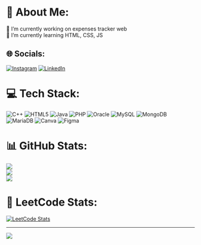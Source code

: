 # 💫 About Me:
🔭 I’m currently working on expenses tracker web<br>🌱 I’m currently learning HTML, CSS, JS


## 🌐 Socials:
[![Instagram](https://img.shields.io/badge/Instagram-%23E4405F.svg?logo=Instagram&logoColor=white)](https://instagram.com/wilson.tnnn) [![LinkedIn](https://img.shields.io/badge/LinkedIn-%230077B5.svg?logo=linkedin&logoColor=white)](https://www.linkedin.com/in/wilson-angelie-tan-710136289?utm_source=share&utm_campaign=share_via&utm_content=profile&utm_medium=android_app) 

# 💻 Tech Stack:
![C++](https://img.shields.io/badge/c++-%2300599C.svg?style=for-the-badge&logo=c%2B%2B&logoColor=white) ![HTML5](https://img.shields.io/badge/html5-%23E34F26.svg?style=for-the-badge&logo=html5&logoColor=white) ![Java](https://img.shields.io/badge/java-%23ED8B00.svg?style=for-the-badge&logo=openjdk&logoColor=white) ![PHP](https://img.shields.io/badge/php-%23777BB4.svg?style=for-the-badge&logo=php&logoColor=white) ![Oracle](https://img.shields.io/badge/Oracle-F80000?style=for-the-badge&logo=oracle&logoColor=white) ![MySQL](https://img.shields.io/badge/mysql-4479A1.svg?style=for-the-badge&logo=mysql&logoColor=white) ![MongoDB](https://img.shields.io/badge/MongoDB-%234ea94b.svg?style=for-the-badge&logo=mongodb&logoColor=white) ![MariaDB](https://img.shields.io/badge/MariaDB-003545?style=for-the-badge&logo=mariadb&logoColor=white) ![Canva](https://img.shields.io/badge/Canva-%2300C4CC.svg?style=for-the-badge&logo=Canva&logoColor=white) ![Figma](https://img.shields.io/badge/figma-%23F24E1E.svg?style=for-the-badge&logo=figma&logoColor=white)
# 📊 GitHub Stats:
![](https://github-readme-stats.vercel.app/api?username=Wilson0024&theme=dark&hide_border=false&include_all_commits=false&count_private=false)<br/>
![](https://github-readme-streak-stats.herokuapp.com/?user=Wilson0024&theme=dark&hide_border=false)<br/>
![](https://github-readme-stats.vercel.app/api/top-langs/?username=Wilson0024&theme=dark&hide_border=false&include_all_commits=false&count_private=false&layout=compact)

# 🥇 LeetCode Stats:
[![LeetCode Stats](https://leetcard.jacoblin.cool/wlsn_Potatoo?theme=dark&font=Karma&ext=heatmap)](https://leetcode.com/wlsn_Potatoo/)

---
[![](https://visitcount.itsvg.in/api?id=Wilson0024&icon=0&color=0)](https://visitcount.itsvg.in)

<!-- Proudly created with GPRM ( https://gprm.itsvg.in ) -->

